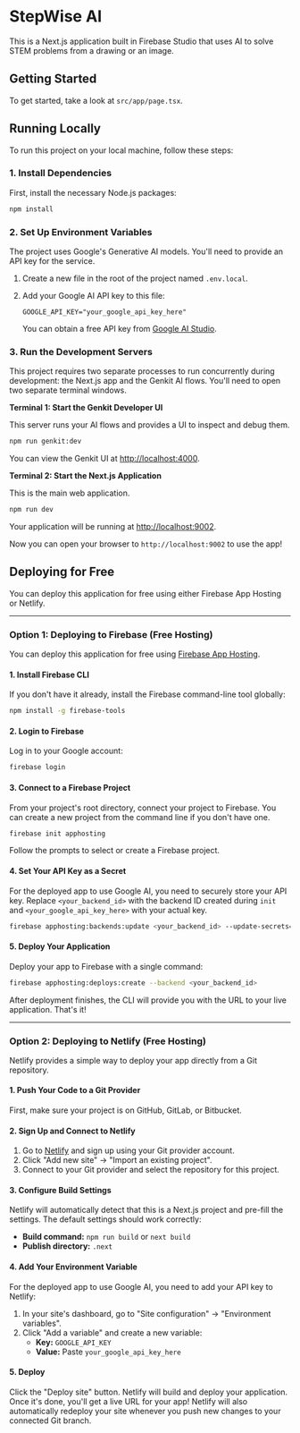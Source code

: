 # StepWise AI

This is a Next.js application built in Firebase Studio that uses AI to solve STEM problems from a drawing or an image.

## Getting Started

To get started, take a look at `src/app/page.tsx`.

## Running Locally

To run this project on your local machine, follow these steps:

### 1. Install Dependencies

First, install the necessary Node.js packages:

```bash
npm install
```

### 2. Set Up Environment Variables

The project uses Google's Generative AI models. You'll need to provide an API key for the service.

1.  Create a new file in the root of the project named `.env.local`.
2.  Add your Google AI API key to this file:

    ```
    GOOGLE_API_KEY="your_google_api_key_here"
    ```

    You can obtain a free API key from [Google AI Studio](https://aistudio.google.com/app/apikey).

### 3. Run the Development Servers

This project requires two separate processes to run concurrently during development: the Next.js app and the Genkit AI flows. You'll need to open two separate terminal windows.

**Terminal 1: Start the Genkit Developer UI**

This server runs your AI flows and provides a UI to inspect and debug them.

```bash
npm run genkit:dev
```

You can view the Genkit UI at [http://localhost:4000](http://localhost:4000).

**Terminal 2: Start the Next.js Application**

This is the main web application.

```bash
npm run dev
```

Your application will be running at [http://localhost:9002](http://localhost:9002).

Now you can open your browser to `http://localhost:9002` to use the app!

## Deploying for Free

You can deploy this application for free using either Firebase App Hosting or Netlify.

---

### Option 1: Deploying to Firebase (Free Hosting)

You can deploy this application for free using [Firebase App Hosting](https://firebase.google.com/docs/hosting/app-hosting).

#### 1. Install Firebase CLI

If you don't have it already, install the Firebase command-line tool globally:

```bash
npm install -g firebase-tools
```

#### 2. Login to Firebase

Log in to your Google account:
```bash
firebase login
```

#### 3. Connect to a Firebase Project

From your project's root directory, connect your project to Firebase. You can create a new project from the command line if you don't have one.

```bash
firebase init apphosting
```
Follow the prompts to select or create a Firebase project.

#### 4. Set Your API Key as a Secret

For the deployed app to use Google AI, you need to securely store your API key. Replace `<your_backend_id>` with the backend ID created during `init` and `<your_google_api_key_here>` with your actual key.

```bash
firebase apphosting:backends:update <your_backend_id> --update-secrets=GOOGLE_API_KEY=<your_google_api_key_here>
```

#### 5. Deploy Your Application

Deploy your app to Firebase with a single command:
```bash
firebase apphosting:deploys:create --backend <your_backend_id>
```

After deployment finishes, the CLI will provide you with the URL to your live application. That's it!

---

### Option 2: Deploying to Netlify (Free Hosting)

Netlify provides a simple way to deploy your app directly from a Git repository.

#### 1. Push Your Code to a Git Provider

First, make sure your project is on GitHub, GitLab, or Bitbucket.

#### 2. Sign Up and Connect to Netlify

1.  Go to [Netlify](https://app.netlify.com/signup) and sign up using your Git provider account.
2.  Click "Add new site" -> "Import an existing project".
3.  Connect to your Git provider and select the repository for this project.

#### 3. Configure Build Settings

Netlify will automatically detect that this is a Next.js project and pre-fill the settings. The default settings should work correctly:
- **Build command:** `npm run build` or `next build`
- **Publish directory:** `.next`

#### 4. Add Your Environment Variable

For the deployed app to use Google AI, you need to add your API key to Netlify:
1.  In your site's dashboard, go to "Site configuration" -> "Environment variables".
2.  Click "Add a variable" and create a new variable:
    - **Key:** `GOOGLE_API_KEY`
    - **Value:** Paste `your_google_api_key_here`

#### 5. Deploy

Click the "Deploy site" button. Netlify will build and deploy your application. Once it's done, you'll get a live URL for your app! Netlify will also automatically redeploy your site whenever you push new changes to your connected Git branch.
